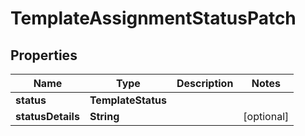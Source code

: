 

# TemplateAssignmentStatusPatch


## Properties

Name | Type | Description | Notes
------------ | ------------- | ------------- | -------------
**status** | **TemplateStatus** |  | 
**statusDetails** | **String** |  |  [optional]



